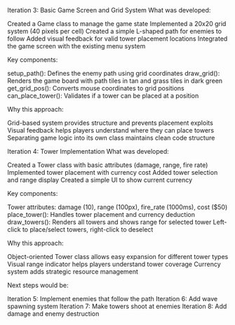Iteration 3: Basic Game Screen and Grid System
What was developed:

Created a Game class to manage the game state
Implemented a 20x20 grid system (40 pixels per cell)
Created a simple L-shaped path for enemies to follow
Added visual feedback for valid tower placement locations
Integrated the game screen with the existing menu system

Key components:

setup_path(): Defines the enemy path using grid coordinates
draw_grid(): Renders the game board with path tiles in tan and grass tiles in dark green
get_grid_pos(): Converts mouse coordinates to grid positions
can_place_tower(): Validates if a tower can be placed at a position

Why this approach:

Grid-based system provides structure and prevents placement exploits
Visual feedback helps players understand where they can place towers
Separating game logic into its own class maintains clean code structure

Iteration 4: Tower Implementation
What was developed:

Created a Tower class with basic attributes (damage, range, fire rate)
Implemented tower placement with currency cost
Added tower selection and range display
Created a simple UI to show current currency

Key components:

Tower attributes: damage (10), range (100px), fire_rate (1000ms), cost ($50)
place_tower(): Handles tower placement and currency deduction
draw_towers(): Renders all towers and shows range for selected tower
Left-click to place/select towers, right-click to deselect

Why this approach:

Object-oriented Tower class allows easy expansion for different tower types
Visual range indicator helps players understand tower coverage
Currency system adds strategic resource management

Next steps would be:

Iteration 5: Implement enemies that follow the path
Iteration 6: Add wave spawning system
Iteration 7: Make towers shoot at enemies
Iteration 8: Add damage and enemy destruction